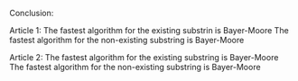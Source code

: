 Conclusion:

Article 1:
    The fastest algorithm for the existing substrin is Bayer-Moore
    The fastest algorithm for the non-existing substring is Bayer-Moore

Article 2:
    The fastest algorithm for the existing substring is Bayer-Moore
    The fastest algorithm for the non-existing substring is Bayer-Moore
